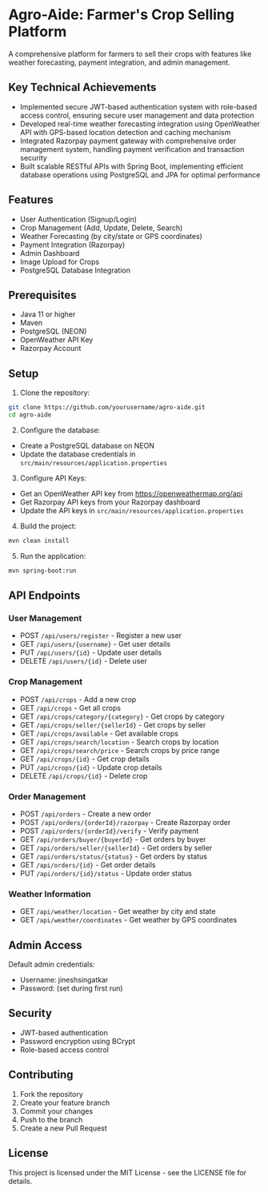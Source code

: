 # Agro-Aide: Farmer's Crop Selling Platform

A comprehensive platform for farmers to sell their crops with features like weather forecasting, payment integration, and admin management.

## Key Technical Achievements

- Implemented secure JWT-based authentication system with role-based access control, ensuring secure user management and data protection
- Developed real-time weather forecasting integration using OpenWeather API with GPS-based location detection and caching mechanism
- Integrated Razorpay payment gateway with comprehensive order management system, handling payment verification and transaction security
- Built scalable RESTful APIs with Spring Boot, implementing efficient database operations using PostgreSQL and JPA for optimal performance

## Features

- User Authentication (Signup/Login)
- Crop Management (Add, Update, Delete, Search)
- Weather Forecasting (by city/state or GPS coordinates)
- Payment Integration (Razorpay)
- Admin Dashboard
- Image Upload for Crops
- PostgreSQL Database Integration

## Prerequisites

- Java 11 or higher
- Maven
- PostgreSQL (NEON)
- OpenWeather API Key
- Razorpay Account

## Setup

1. Clone the repository:
```bash
git clone https://github.com/yourusername/agro-aide.git
cd agro-aide
```

2. Configure the database:
- Create a PostgreSQL database on NEON
- Update the database credentials in `src/main/resources/application.properties`

3. Configure API Keys:
- Get an OpenWeather API key from https://openweathermap.org/api
- Get Razorpay API keys from your Razorpay dashboard
- Update the API keys in `src/main/resources/application.properties`

4. Build the project:
```bash
mvn clean install
```

5. Run the application:
```bash
mvn spring-boot:run
```

## API Endpoints

### User Management
- POST `/api/users/register` - Register a new user
- GET `/api/users/{username}` - Get user details
- PUT `/api/users/{id}` - Update user details
- DELETE `/api/users/{id}` - Delete user

### Crop Management
- POST `/api/crops` - Add a new crop
- GET `/api/crops` - Get all crops
- GET `/api/crops/category/{category}` - Get crops by category
- GET `/api/crops/seller/{sellerId}` - Get crops by seller
- GET `/api/crops/available` - Get available crops
- GET `/api/crops/search/location` - Search crops by location
- GET `/api/crops/search/price` - Search crops by price range
- GET `/api/crops/{id}` - Get crop details
- PUT `/api/crops/{id}` - Update crop details
- DELETE `/api/crops/{id}` - Delete crop

### Order Management
- POST `/api/orders` - Create a new order
- POST `/api/orders/{orderId}/razorpay` - Create Razorpay order
- POST `/api/orders/{orderId}/verify` - Verify payment
- GET `/api/orders/buyer/{buyerId}` - Get orders by buyer
- GET `/api/orders/seller/{sellerId}` - Get orders by seller
- GET `/api/orders/status/{status}` - Get orders by status
- GET `/api/orders/{id}` - Get order details
- PUT `/api/orders/{id}/status` - Update order status

### Weather Information
- GET `/api/weather/location` - Get weather by city and state
- GET `/api/weather/coordinates` - Get weather by GPS coordinates

## Admin Access

Default admin credentials:
- Username: jineshsingatkar
- Password: (set during first run)

## Security

- JWT-based authentication
- Password encryption using BCrypt
- Role-based access control

## Contributing

1. Fork the repository
2. Create your feature branch
3. Commit your changes
4. Push to the branch
5. Create a new Pull Request

## License

This project is licensed under the MIT License - see the LICENSE file for details. 